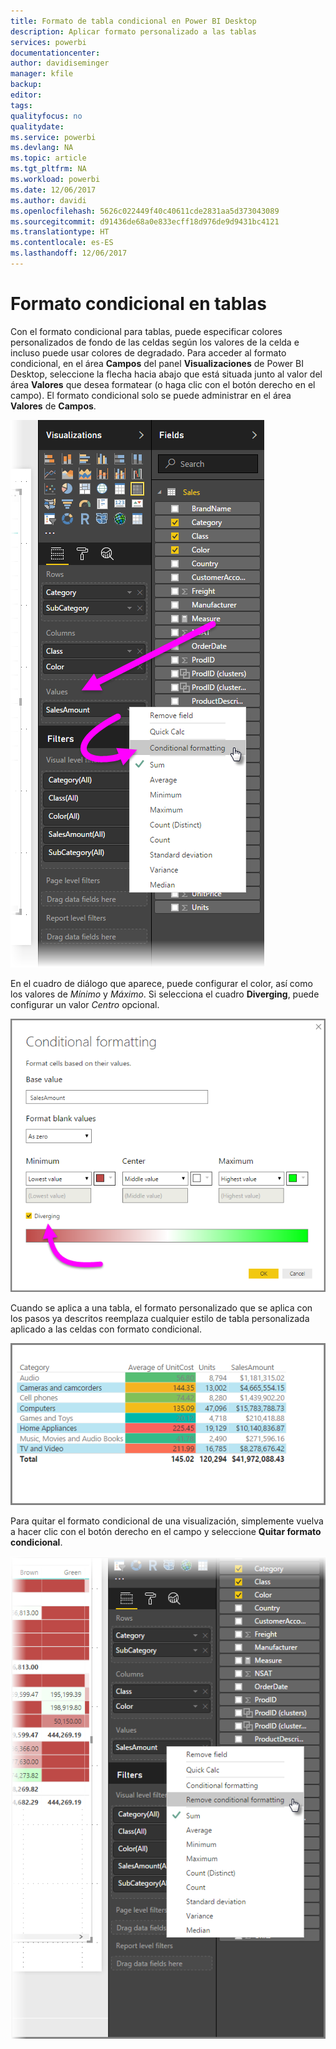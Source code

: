 ```yaml
---
title: Formato de tabla condicional en Power BI Desktop
description: Aplicar formato personalizado a las tablas
services: powerbi
documentationcenter: 
author: davidiseminger
manager: kfile
backup: 
editor: 
tags: 
qualityfocus: no
qualitydate: 
ms.service: powerbi
ms.devlang: NA
ms.topic: article
ms.tgt_pltfrm: NA
ms.workload: powerbi
ms.date: 12/06/2017
ms.author: davidi
ms.openlocfilehash: 5626c022449f40c40611cde2831aa5d373043089
ms.sourcegitcommit: d91436de68a0e833ecff18d976de9d9431bc4121
ms.translationtype: HT
ms.contentlocale: es-ES
ms.lasthandoff: 12/06/2017
---
```

# <a name="conditional-formatting-in-tables"></a>Formato condicional en tablas
Con el formato condicional para tablas, puede especificar colores personalizados de fondo de las celdas según los valores de la celda e incluso puede usar colores de degradado. Para acceder al formato condicional, en el área **Campos** del panel **Visualizaciones** de Power BI Desktop, seleccione la flecha hacia abajo que está situada junto al valor del área **Valores** que desea formatear (o haga clic con el botón derecho en el campo). El formato condicional solo se puede administrar en el área **Valores** de **Campos**.

![](media/desktop-conditional-table-formatting/table-formatting_1.png)

En el cuadro de diálogo que aparece, puede configurar el color, así como los valores de *Mínimo* y *Máximo*. Si selecciona el cuadro **Diverging**, puede configurar un valor *Centro* opcional.

![](media/desktop-conditional-table-formatting/table-formatting_2.png)

Cuando se aplica a una tabla, el formato personalizado que se aplica con los pasos ya descritos reemplaza cualquier estilo de tabla personalizada aplicado a las celdas con formato condicional.

![](media/desktop-conditional-table-formatting/table-formatting_3.png)

Para quitar el formato condicional de una visualización, simplemente vuelva a hacer clic con el botón derecho en el campo y seleccione **Quitar formato condicional**.

![](media/desktop-conditional-table-formatting/table-formatting_4.png)

